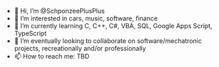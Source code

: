 - 👋 Hi, I’m @SchponzeePlusPlus
- 👀 I’m interested in cars, music, software, finance
- 🌱 I’m currently learning C, C++, C#, VBA, SQL, Google Apps Script, TypeScript
- 💞️ I’m eventually looking to collaborate on software/mechatronic projects, recreationally and/or professionally
- 📫 How to reach me: TBD

<!---
SponzaPlusPlus/SponzaPlusPlus is a ✨ special ✨ repository because its `README.md` (this file) appears on your GitHub profile.
You can click the Preview link to take a look at your changes.
--->
